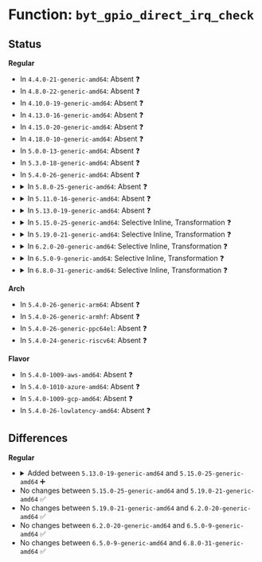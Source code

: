 # Function: <code>byt_gpio_direct_irq_check</code>

## Status
<b>Regular</b>
<ul>
<li>
In <code>4.4.0-21-generic-amd64</code>: Absent ❓
</li>
<li>
In <code>4.8.0-22-generic-amd64</code>: Absent ❓
</li>
<li>
In <code>4.10.0-19-generic-amd64</code>: Absent ❓
</li>
<li>
In <code>4.13.0-16-generic-amd64</code>: Absent ❓
</li>
<li>
In <code>4.15.0-20-generic-amd64</code>: Absent ❓
</li>
<li>
In <code>4.18.0-10-generic-amd64</code>: Absent ❓
</li>
<li>
In <code>5.0.0-13-generic-amd64</code>: Absent ❓
</li>
<li>
In <code>5.3.0-18-generic-amd64</code>: Absent ❓
</li>
<li>
In <code>5.4.0-26-generic-amd64</code>: Absent ❓
</li>
<li>
<details>
<summary>In <code>5.8.0-25-generic-amd64</code>: Absent ❓</summary>

```json
{
  "name": "byt_gpio_direct_irq_check",
  "collision_type": "Unique Static",
  "inline_type": "Full",
  "funcs": [
    {
      "addr": 18446744071585176624,
      "name": "byt_gpio_direct_irq_check",
      "external": false,
      "loc": "drivers/pinctrl/intel/pinctrl-baytrail.c:803",
      "file": "drivers/pinctrl/intel/pinctrl-baytrail.c",
      "inline": "not declared, inlined",
      "caller_inline": [
        "drivers/pinctrl/intel/pinctrl-baytrail.c:byt_gpio_direction_output",
        "drivers/pinctrl/intel/pinctrl-baytrail.c:byt_gpio_direction_output",
        "drivers/pinctrl/intel/pinctrl-baytrail.c:byt_gpio_set_direction",
        "drivers/pinctrl/intel/pinctrl-baytrail.c:byt_gpio_set_direction"
      ],
      "caller_func": []
    }
  ],
  "symbols": []
}
```
</details>
</li>
<li>
<details>
<summary>In <code>5.11.0-16-generic-amd64</code>: Absent ❓</summary>

```json
{
  "name": "byt_gpio_direct_irq_check",
  "collision_type": "Unique Static",
  "inline_type": "Full",
  "funcs": [
    {
      "addr": 18446744071585325888,
      "name": "byt_gpio_direct_irq_check",
      "external": false,
      "loc": "drivers/pinctrl/intel/pinctrl-baytrail.c:803",
      "file": "drivers/pinctrl/intel/pinctrl-baytrail.c",
      "inline": "not declared, inlined",
      "caller_inline": [
        "drivers/pinctrl/intel/pinctrl-baytrail.c:byt_gpio_direction_output",
        "drivers/pinctrl/intel/pinctrl-baytrail.c:byt_gpio_direction_output",
        "drivers/pinctrl/intel/pinctrl-baytrail.c:byt_gpio_set_direction",
        "drivers/pinctrl/intel/pinctrl-baytrail.c:byt_gpio_set_direction"
      ],
      "caller_func": []
    }
  ],
  "symbols": []
}
```
</details>
</li>
<li>
<details>
<summary>In <code>5.13.0-19-generic-amd64</code>: Absent ❓</summary>

```json
{
  "name": "byt_gpio_direct_irq_check",
  "collision_type": "Unique Static",
  "inline_type": "Full",
  "funcs": [
    {
      "addr": 18446744071585210016,
      "name": "byt_gpio_direct_irq_check",
      "external": false,
      "loc": "drivers/pinctrl/intel/pinctrl-baytrail.c:803",
      "file": "drivers/pinctrl/intel/pinctrl-baytrail.c",
      "inline": "not declared, inlined",
      "caller_inline": [
        "drivers/pinctrl/intel/pinctrl-baytrail.c:byt_gpio_direction_output",
        "drivers/pinctrl/intel/pinctrl-baytrail.c:byt_gpio_direction_output",
        "drivers/pinctrl/intel/pinctrl-baytrail.c:byt_gpio_set_direction",
        "drivers/pinctrl/intel/pinctrl-baytrail.c:byt_gpio_set_direction"
      ],
      "caller_func": []
    }
  ],
  "symbols": []
}
```
</details>
</li>
<li>
<details>
<summary>In <code>5.15.0-25-generic-amd64</code>: Selective Inline, Transformation ❓</summary>

```c
void byt_gpio_direct_irq_check(struct intel_pinctrl * vg, unsigned int offset)
```

```json
{
  "name": "byt_gpio_direct_irq_check",
  "collision_type": "Unique Static",
  "inline_type": "Selective",
  "funcs": [
    {
      "addr": 18446744071592349698,
      "name": "byt_gpio_direct_irq_check",
      "external": false,
      "loc": "drivers/pinctrl/intel/pinctrl-baytrail.c:803",
      "file": "drivers/pinctrl/intel/pinctrl-baytrail.c",
      "inline": "not declared, inlined",
      "caller_inline": [],
      "caller_func": [
        "drivers/pinctrl/intel/pinctrl-baytrail.c:byt_gpio_direction_output",
        "drivers/pinctrl/intel/pinctrl-baytrail.c:byt_gpio_set_direction"
      ]
    }
  ],
  "symbols": [
    {
      "addr": 18446744071585661680,
      "name": "byt_gpio_direct_irq_check",
      "section": ".text",
      "bind": "STB_LOCAL",
      "size": 80
    },
    {
      "addr": 18446744071592349677,
      "name": "byt_gpio_direct_irq_check.cold",
      "section": ".text",
      "bind": "STB_LOCAL",
      "size": 48
    }
  ]
}
```
</details>
</li>
<li>
<details>
<summary>In <code>5.19.0-21-generic-amd64</code>: Selective Inline, Transformation ❓</summary>

```c
void byt_gpio_direct_irq_check(struct intel_pinctrl * vg, unsigned int offset)
```

```json
{
  "name": "byt_gpio_direct_irq_check",
  "collision_type": "Unique Static",
  "inline_type": "Selective",
  "funcs": [
    {
      "addr": 18446744071594211112,
      "name": "byt_gpio_direct_irq_check",
      "external": false,
      "loc": "drivers/pinctrl/intel/pinctrl-baytrail.c:814",
      "file": "drivers/pinctrl/intel/pinctrl-baytrail.c",
      "inline": "not declared, inlined",
      "caller_inline": [],
      "caller_func": [
        "drivers/pinctrl/intel/pinctrl-baytrail.c:byt_gpio_direction_output",
        "drivers/pinctrl/intel/pinctrl-baytrail.c:byt_gpio_set_direction"
      ]
    }
  ],
  "symbols": [
    {
      "addr": 18446744071586824592,
      "name": "byt_gpio_direct_irq_check",
      "section": ".text",
      "bind": "STB_LOCAL",
      "size": 94
    },
    {
      "addr": 18446744071594211088,
      "name": "byt_gpio_direct_irq_check.cold",
      "section": ".text",
      "bind": "STB_LOCAL",
      "size": 48
    }
  ]
}
```
</details>
</li>
<li>
<details>
<summary>In <code>6.2.0-20-generic-amd64</code>: Selective Inline, Transformation ❓</summary>

```c
void byt_gpio_direct_irq_check(struct intel_pinctrl * vg, unsigned int offset)
```

```json
{
  "name": "byt_gpio_direct_irq_check",
  "collision_type": "Unique Static",
  "inline_type": "Selective",
  "funcs": [
    {
      "addr": 18446744071587965853,
      "name": "byt_gpio_direct_irq_check",
      "external": false,
      "loc": "drivers/pinctrl/intel/pinctrl-baytrail.c:814",
      "file": "drivers/pinctrl/intel/pinctrl-baytrail.c",
      "inline": "not declared, inlined",
      "caller_inline": [],
      "caller_func": [
        "drivers/pinctrl/intel/pinctrl-baytrail.c:byt_gpio_direction_output",
        "drivers/pinctrl/intel/pinctrl-baytrail.c:byt_gpio_set_direction"
      ]
    }
  ],
  "symbols": [
    {
      "addr": 18446744071587965760,
      "name": "byt_gpio_direct_irq_check",
      "section": ".text",
      "bind": "STB_LOCAL",
      "size": 131
    },
    {
      "addr": 18446744071596204898,
      "name": "byt_gpio_direct_irq_check.cold",
      "section": ".text",
      "bind": "STB_LOCAL",
      "size": 21
    }
  ]
}
```
</details>
</li>
<li>
<details>
<summary>In <code>6.5.0-9-generic-amd64</code>: Selective Inline, Transformation ❓</summary>

```c
void byt_gpio_direct_irq_check(struct intel_pinctrl * vg, unsigned int offset)
```

```json
{
  "name": "byt_gpio_direct_irq_check",
  "collision_type": "Unique Static",
  "inline_type": "Selective",
  "funcs": [
    {
      "addr": 18446744071588240373,
      "name": "byt_gpio_direct_irq_check",
      "external": false,
      "loc": "drivers/pinctrl/intel/pinctrl-baytrail.c:810",
      "file": "drivers/pinctrl/intel/pinctrl-baytrail.c",
      "inline": "not declared, inlined",
      "caller_inline": [],
      "caller_func": [
        "drivers/pinctrl/intel/pinctrl-baytrail.c:byt_gpio_direction_output",
        "drivers/pinctrl/intel/pinctrl-baytrail.c:byt_gpio_set_direction"
      ]
    }
  ],
  "symbols": [
    {
      "addr": 18446744071588240272,
      "name": "byt_gpio_direct_irq_check",
      "section": ".text",
      "bind": "STB_LOCAL",
      "size": 144
    },
    {
      "addr": 18446744071596729918,
      "name": "byt_gpio_direct_irq_check.cold",
      "section": ".text",
      "bind": "STB_LOCAL",
      "size": 21
    }
  ]
}
```
</details>
</li>
<li>
<details>
<summary>In <code>6.8.0-31-generic-amd64</code>: Selective Inline, Transformation ❓</summary>

```c
void byt_gpio_direct_irq_check(struct intel_pinctrl * vg, unsigned int offset)
```

```json
{
  "name": "byt_gpio_direct_irq_check",
  "collision_type": "Unique Static",
  "inline_type": "Selective",
  "funcs": [
    {
      "addr": 18446744071588536094,
      "name": "byt_gpio_direct_irq_check",
      "external": false,
      "loc": "drivers/pinctrl/intel/pinctrl-baytrail.c:729",
      "file": "drivers/pinctrl/intel/pinctrl-baytrail.c",
      "inline": "not declared, inlined",
      "caller_inline": [],
      "caller_func": [
        "drivers/pinctrl/intel/pinctrl-baytrail.c:byt_gpio_direction_output",
        "drivers/pinctrl/intel/pinctrl-baytrail.c:byt_gpio_set_direction"
      ]
    }
  ],
  "symbols": [
    {
      "addr": 18446744071588535984,
      "name": "byt_gpio_direct_irq_check",
      "section": ".text",
      "bind": "STB_LOCAL",
      "size": 153
    },
    {
      "addr": 18446744071597638267,
      "name": "byt_gpio_direct_irq_check.cold",
      "section": ".text",
      "bind": "STB_LOCAL",
      "size": 21
    }
  ]
}
```
</details>
</li>
</ul>
<b>Arch</b>
<ul>
<li>
In <code>5.4.0-26-generic-arm64</code>: Absent ❓
</li>
<li>
In <code>5.4.0-26-generic-armhf</code>: Absent ❓
</li>
<li>
In <code>5.4.0-26-generic-ppc64el</code>: Absent ❓
</li>
<li>
In <code>5.4.0-24-generic-riscv64</code>: Absent ❓
</li>
</ul>
<b>Flavor</b>
<ul>
<li>
In <code>5.4.0-1009-aws-amd64</code>: Absent ❓
</li>
<li>
In <code>5.4.0-1010-azure-amd64</code>: Absent ❓
</li>
<li>
In <code>5.4.0-1009-gcp-amd64</code>: Absent ❓
</li>
<li>
In <code>5.4.0-26-lowlatency-amd64</code>: Absent ❓
</li>
</ul>

## Differences
<b>Regular</b>
<ul>
<li>
<details>
<summary>Added between <code>5.13.0-19-generic-amd64</code> and <code>5.15.0-25-generic-amd64</code> ➕</summary>

```c
void byt_gpio_direct_irq_check(struct intel_pinctrl * vg, unsigned int offset)
```
</details>
</li>
<li>
No changes between <code>5.15.0-25-generic-amd64</code> and <code>5.19.0-21-generic-amd64</code> ✅
</li>
<li>
No changes between <code>5.19.0-21-generic-amd64</code> and <code>6.2.0-20-generic-amd64</code> ✅
</li>
<li>
No changes between <code>6.2.0-20-generic-amd64</code> and <code>6.5.0-9-generic-amd64</code> ✅
</li>
<li>
No changes between <code>6.5.0-9-generic-amd64</code> and <code>6.8.0-31-generic-amd64</code> ✅
</li>
</ul>

